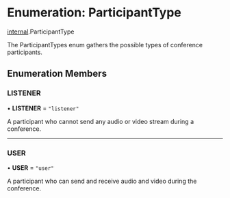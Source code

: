 # Enumeration: ParticipantType

[internal](../modules/internal.md).ParticipantType

The ParticipantTypes enum gathers the possible types of conference participants.

## Enumeration Members

### LISTENER

• **LISTENER** = ``"listener"``

A participant who cannot send any audio or video stream during a conference.

___

### USER

• **USER** = ``"user"``

A participant who can send and receive audio and video during the conference.
